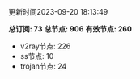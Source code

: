 更新时间2023-09-20 18:13:49

**总订阅: 73**
**总节点: 906**
**有效节点: 260**
- v2ray节点: 226
- ss节点: 10
- trojan节点: 24
